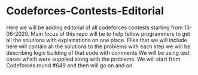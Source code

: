 # Codeforces-Contests-Editorial
Here  we will be adding editorial of all codeforces contests starting from 13-06-2020.
Main focus of this repo will be to help fellow programmers to get all the solutions with explainations on one place.
Files that we will include here will contain all the solutions to the problems with each step we will be describing logic building of that code with comments
We will be using test cases which were supplied along with the problems.
We will start from Codeforces round #649 and then will go on and on

